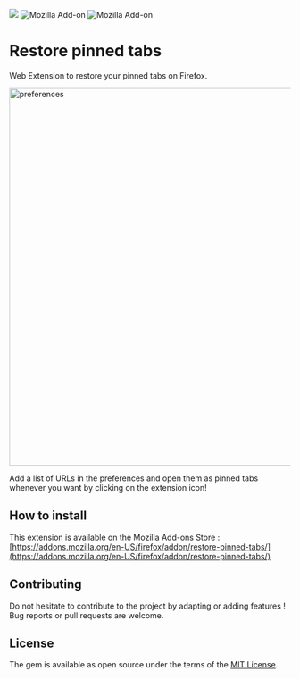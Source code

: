 [![](https://img.shields.io/github/license/guillaumebriday/restore-pinned-tabs.svg)](https://github.com/guillaumebriday/restore-pinned-tabs)
![Mozilla Add-on](https://img.shields.io/amo/dw/restore-pinned-tabs)
![Mozilla Add-on](https://img.shields.io/amo/users/restore-pinned-tabs)

# Restore pinned tabs

Web Extension to restore your pinned tabs on Firefox.

<img width="677" alt="preferences" src="https://github.com/guillaumebriday/restore-pinned-tabs/assets/8252238/152b09ea-47aa-427c-a613-128c8d59b459">

Add a list of URLs in the preferences and open them as pinned tabs whenever you want by clicking on the extension icon!

## How to install

This extension is available on the Mozilla Add-ons Store : [https://addons.mozilla.org/en-US/firefox/addon/restore-pinned-tabs/](https://addons.mozilla.org/en-US/firefox/addon/restore-pinned-tabs/)

## Contributing

Do not hesitate to contribute to the project by adapting or adding features ! Bug reports or pull requests are welcome.

## License

The gem is available as open source under the terms of the [MIT License](https://opensource.org/licenses/MIT).

